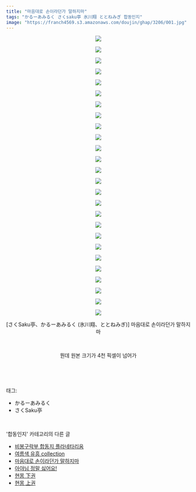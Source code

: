 ```yaml
---
title: "마음대로 손이라던가 말하지마"
tags: "かるーあみるく さくsaku亭 氷川翔 ととねみぎ 합동인지"
image: "https://franch4569.s3.amazonaws.com/doujin/ghap/3206/001.jpg"
---
```

<div class="article">
<p style="text-align: center; clear: none; float: none;"><img src="{{ site.imgserver2 }}/ghap/3206/001.jpg"/></p>
<p style="text-align: center; clear: none; float: none;"><img src="{{ site.imgserver2 }}/ghap/3206/002.jpg"/></p>
<p style="text-align: center; clear: none; float: none;"><img src="{{ site.imgserver2 }}/ghap/3206/003.jpg"/></p>
<p style="text-align: center; clear: none; float: none;"><img src="{{ site.imgserver2 }}/ghap/3206/004.jpg"/></p>
<p style="text-align: center; clear: none; float: none;"><img src="{{ site.imgserver2 }}/ghap/3206/005.jpg"/></p>
<p style="text-align: center; clear: none; float: none;"><img src="{{ site.imgserver2 }}/ghap/3206/006.jpg"/></p>
<p style="text-align: center; clear: none; float: none;"><img src="{{ site.imgserver2 }}/ghap/3206/007.jpg"/></p>
<p style="text-align: center; clear: none; float: none;"><img src="{{ site.imgserver2 }}/ghap/3206/008.jpg"/></p>
<p style="text-align: center; clear: none; float: none;"><img src="{{ site.imgserver2 }}/ghap/3206/009.jpg"/></p>
<p style="text-align: center; clear: none; float: none;"><img src="{{ site.imgserver2 }}/ghap/3206/010.jpg"/></p>
<p style="text-align: center; clear: none; float: none;"><img src="{{ site.imgserver2 }}/ghap/3206/011.jpg"/></p>
<p style="text-align: center; clear: none; float: none;"><img src="{{ site.imgserver2 }}/ghap/3206/012.jpg"/></p>
<p style="text-align: center; clear: none; float: none;"><img src="{{ site.imgserver2 }}/ghap/3206/013.jpg"/></p>
<p style="text-align: center; clear: none; float: none;"><img src="{{ site.imgserver2 }}/ghap/3206/014.jpg"/></p>
<p style="text-align: center; clear: none; float: none;"><img src="{{ site.imgserver2 }}/ghap/3206/015.jpg"/></p>
<p style="text-align: center; clear: none; float: none;"><img src="{{ site.imgserver2 }}/ghap/3206/016.jpg"/></p>
<p style="text-align: center; clear: none; float: none;"><img src="{{ site.imgserver2 }}/ghap/3206/017.jpg"/></p>
<p style="text-align: center; clear: none; float: none;"><img src="{{ site.imgserver2 }}/ghap/3206/018.jpg"/></p>
<p style="text-align: center; clear: none; float: none;"><img src="{{ site.imgserver2 }}/ghap/3206/019.jpg"/></p>
<p style="text-align: center; clear: none; float: none;"><img src="{{ site.imgserver2 }}/ghap/3206/020.jpg"/></p>
<p style="text-align: center; clear: none; float: none;"><img src="{{ site.imgserver2 }}/ghap/3206/021.jpg"/></p>
<p style="text-align: center; clear: none; float: none;"><img src="{{ site.imgserver2 }}/ghap/3206/022.jpg"/></p>
<p style="text-align: center; clear: none; float: none;"><img src="{{ site.imgserver2 }}/ghap/3206/023.jpg"/></p>
<p style="text-align: center; clear: none; float: none;"><img src="{{ site.imgserver2 }}/ghap/3206/024.jpg"/></p>
<p style="text-align: center; clear: none; float: none;"><img src="{{ site.imgserver2 }}/ghap/3206/025.jpg"/></p>
<p style="text-align: center; clear: none; float: none;"><img src="{{ site.imgserver2 }}/ghap/3206/026.jpg"/></p>
<p style="text-align: center; clear: none; float: none;">[さくSaku亭、かるーあみるく (氷川翔、ととねみぎ)] 마음대로 손이라던가 말하지마</p>
<p style="text-align: center; clear: none; float: none;"><br/></p>
<p style="text-align: center; clear: none; float: none;">뭔데 원본 크기가 4천 픽셀이 넘어가</p>
<p><br/></p>
</div><br/>
<div class="tagTrail">
<p>태그: </p>
<ul>
<li>かるーあみるく</li>
<li>さくSaku亭</li>
</ul>
</div><br/>
<div class="another">
<p>'합동인지' 카테고리의 다른 글</p>
<ul>
<li><a href="/ghap_3247">비봉구락부 합동지 플라네타리움</a></li>
<li><a href="/ghap_3246">여름색 유흥 collection</a></li>
<li><a href="/ghap_3206">마음대로 손이라던가 말하지마</a></li>
<li><a href="/ghap_3202">아야님 정말 싫어요!</a></li>
<li><a href="/ghap_3103">현몽 下권</a></li>
<li><a href="/ghap_3102">현몽 上권</a></li>
</ul>
</div><br/>
<div class="cb_module cb_fluid">
<div class="cb_wrt cb_profile">
</div><!-- commentList close -->
</div><br/>
